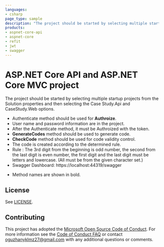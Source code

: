```yaml
---
languages:
- csharp
page_type: sample
description: "The project should be started by selecting multiple startup projects from the Solution properties and then selecting the Case Study.Api and CaseStudy.Web options."
products:
- aspnet-core-api
- aspnet-core
- refit
- jwt
- swagger
---
```


# ASP.NET Core API and ASP.NET Core MVC project
The project should be started by selecting multiple startup projects from the Solution properties and then selecting the Case Study.Api and CaseStudy.Web options.

- Authenticate method should be used for **Authroize**.
- User name and password information are in the project.
- After the Authenticate method, it must be Authroized with the token.
- **GenerateCodes** method should be used to generate code.
- **CheckCode** method should be used for code validity control.
- The code is created according to the determined rule.
- Rule : The 3rd digit from the beginning is odd number, the second from the last digit is even number, the first digit and the last digit must be letters and lowercase. (All must be from the given character set.)
- Swagger Dashboard: https://localhost:44319/swagger 

* Method names are shown in bold.

## License

See [LICENSE](https://github.com/oguzhanyikilmaz/CaseStudy/blob/master/LICENSE.md).

## Contributing

This project has adopted the [Microsoft Open Source Code of Conduct](https://opensource.microsoft.com/codeofconduct/). For more information see the [Code of Conduct FAQ](https://opensource.microsoft.com/codeofconduct/faq/) or contact [oguzhanyklmz27@gmail.com](mailto:oguzhanyklmz27@gmail.com) with any additional questions or comments.
